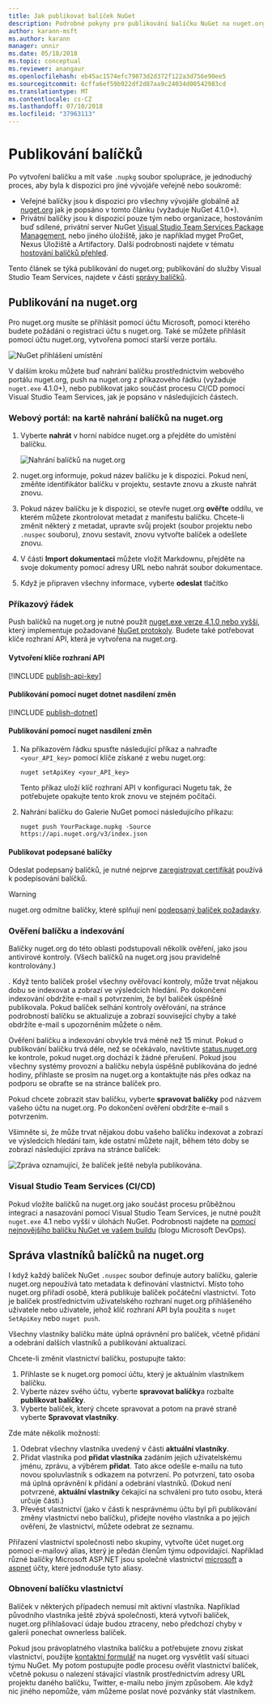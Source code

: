```yaml
---
title: Jak publikovat balíček NuGet
description: Podrobné pokyny pro publikování balíčku NuGet na nuget.org nebo privátní kanály a jak spravovat vlastnictví balíčků na nuget.org.
author: karann-msft
ms.author: karann
manager: unnir
ms.date: 05/18/2018
ms.topic: conceptual
ms.reviewer: anangaur
ms.openlocfilehash: eb45ac1574efc79873d2d372f122a3d756e90ee5
ms.sourcegitcommit: 6cffa6ef59b922df2d87aa9c24034d00542983cd
ms.translationtype: MT
ms.contentlocale: cs-CZ
ms.lasthandoff: 07/10/2018
ms.locfileid: "37963113"
---
```

# <a name="publishing-packages"></a>Publikování balíčků

Po vytvoření balíčku a mít vaše `.nupkg` soubor spolupráce, je jednoduchý proces, aby byla k dispozici pro jiné vývojáře veřejně nebo soukromě:

- Veřejné balíčky jsou k dispozici pro všechny vývojáře globálně až [nuget.org](https://www.nuget.org/packages/manage/upload) jak je popsáno v tomto článku (vyžaduje NuGet 4.1.0+).
- Privátní balíčky jsou k dispozici pouze tým nebo organizace, hostováním buď sdílené, privátní server NuGet [Visual Studio Team Services Package Management](https://www.visualstudio.com/docs/package/nuget/publish), nebo jiného úložiště, jako je například myget ProGet, Nexus Úložiště a Artifactory. Další podrobnosti najdete v tématu [hostování balíčků přehled](../hosting-packages/overview.md).

Tento článek se týká publikování do nuget.org; publikování do služby Visual Studio Team Services, najdete v části [správy balíčků](https://www.visualstudio.com/docs/package/nuget/publish).

## <a name="publish-to-nugetorg"></a>Publikování na nuget.org

Pro nuget.org musíte se přihlásit pomocí účtu Microsoft, pomocí kterého budete požádáni o registraci účtu s nuget.org. Také se můžete přihlásit pomocí účtu nuget.org, vytvořena pomocí starší verze portálu.

![NuGet přihlášení umístění](media/publish_NuGetSignIn.png)

V dalším kroku můžete buď nahrání balíčku prostřednictvím webového portálu nuget.org, push na nuget.org z příkazového řádku (vyžaduje `nuget.exe` 4.1.0+), nebo publikovat jako součást procesu CI/CD pomocí Visual Studio Team Services, jak je popsáno v následujících částech.

### <a name="web-portal-use-the-upload-package-tab-on-nugetorg"></a>Webový portál: na kartě nahrání balíčků na nuget.org

1. Vyberte **nahrát** v horní nabídce nuget.org a přejděte do umístění balíčku.

    ![Nahrání balíčků na nuget.org](media/publish_UploadYourPackage.PNG)

1. nuget.org informuje, pokud název balíčku je k dispozici. Pokud není, změňte identifikátor balíčku v projektu, sestavte znovu a zkuste nahrát znovu.

1. Pokud název balíčku je k dispozici, se otevře nuget.org **ověřte** oddílu, ve kterém můžete zkontrolovat metadat z manifestu balíčku. Chcete-li změnit některý z metadat, upravte svůj projekt (soubor projektu nebo `.nuspec` souboru), znovu sestavit, znovu vytvořte balíček a odešlete znovu.

1. V části **Import dokumentaci** můžete vložit Markdownu, přejděte na svoje dokumenty pomocí adresy URL nebo nahrát soubor dokumentace.

1. Když je připraven všechny informace, vyberte **odeslat** tlačítko

### <a name="command-line"></a>Příkazový řádek

Push balíčků na nuget.org je nutné použít [nuget.exe verze 4.1.0 nebo vyšší](https://www.nuget.org/downloads), který implementuje požadované [NuGet protokoly](../api/nuget-protocols.md). Budete také potřebovat klíče rozhraní API, která je vytvořena na nuget.org.

#### <a name="create-api-keys"></a>Vytvoření klíče rozhraní API

[!INCLUDE [publish-api-key](../quickstart/includes/publish-api-key.md)]

#### <a name="publish-with-dotnet-nuget-push"></a>Publikování pomocí nuget dotnet nasdílení změn

[!INCLUDE [publish-dotnet](../quickstart/includes/publish-dotnet.md)]

#### <a name="publish-with-nuget-push"></a>Publikování pomocí nuget nasdílení změn

1. Na příkazovém řádku spusťte následující příkaz a nahraďte `<your_API_key>` pomocí klíče získané z webu nuget.org:

    ```cli
    nuget setApiKey <your_API_key>
    ```

    Tento příkaz uloží klíč rozhraní API v konfiguraci Nugetu tak, že potřebujete opakujte tento krok znovu ve stejném počítači.

1. Nahrání balíčku do Galerie NuGet pomocí následujícího příkazu:

    ```cli
    nuget push YourPackage.nupkg -Source https://api.nuget.org/v3/index.json
    ```

#### <a name="publish-signed-packages"></a>Publikovat podepsané balíčky

Odeslat podepsaný balíčků, je nutné nejprve [zaregistrovat certifikát](../reference/Signed-Packages-Reference.md#register-certificate-on-nugetorg) používá k podepisování balíčků. 

> [!Warning]
> nuget.org odmítne balíčky, které splňují není [podepsaný balíček požadavky](../reference/Signed-Packages-Reference.md#signature-requirements-on-nugetorg).

### <a name="package-validation-and-indexing"></a>Ověření balíčku a indexování

Balíčky nuget.org do této oblasti podstupovali několik ověření, jako jsou antivirové kontroly. (Všech balíčků na nuget.org jsou pravidelně kontrolovány.)

. Když tento balíček prošel všechny ověřovací kontroly, může trvat nějakou dobu se indexovat a zobrazí ve výsledcích hledání. Po dokončení indexování obdržíte e-mail s potvrzením, že byl balíček úspěšně publikovala. Pokud balíček selhání kontroly ověřování, na stránce podrobností balíčku se aktualizuje a zobrazí související chyby a také obdržíte e-mail s upozorněním můžete o něm.

Ověření balíčku a indexování obvykle trvá méně než 15 minut. Pokud o publikování balíčku trvá déle, než se očekávalo, navštivte [status.nuget.org](https://status.nuget.org/) ke kontrole, pokud nuget.org dochází k žádné přerušení. Pokud jsou všechny systémy provozní a balíčku nebyla úspěšně publikována do jedné hodiny, přihlaste se prosím na nuget.org a kontaktujte nás přes odkaz na podporu se obraťte se na stránce balíček pro.

Pokud chcete zobrazit stav balíčku, vyberte **spravovat balíčky** pod názvem vašeho účtu na nuget.org. Po dokončení ověření obdržíte e-mail s potvrzením.

Všimněte si, že může trvat nějakou dobu vašeho balíčku indexovat a zobrazí ve výsledcích hledání tam, kde ostatní můžete najít, během této doby se zobrazí následující zpráva na stránce balíček:

![Zpráva oznamující, že balíček ještě nebyla publikována.](media/publish_NotYetIndexed.png)

### <a name="visual-studio-team-services-cicd"></a>Visual Studio Team Services (CI/CD)

Pokud vložíte balíčků na nuget.org jako součást procesu průběžnou integraci a nasazování pomocí Visual Studio Team Services, je nutné použít `nuget.exe` 4.1 nebo vyšší v úlohách NuGet. Podrobnosti najdete na [pomocí nejnovějšího balíčku NuGet ve vašem buildu](https://blogs.msdn.microsoft.com/devops/2017/09/29/using-the-latest-nuget-in-your-build/) (blogu Microsoft DevOps).

## <a name="managing-package-owners-on-nugetorg"></a>Správa vlastníků balíčků na nuget.org

I když každý balíček NuGet `.nuspec` soubor definuje autory balíčku, galerie nuget.org nepoužívá tato metadata k definování vlastnictví. Místo toho nuget.org přiřadí osobě, která publikuje balíček počáteční vlastnictví. Toto je balíček prostřednictvím uživatelského rozhraní nuget.org přihlášeného uživatele nebo uživatele, jehož klíč rozhraní API byla použita s `nuget SetApiKey` nebo `nuget push`.

Všechny vlastníky balíčku máte úplná oprávnění pro balíček, včetně přidání a odebrání dalších vlastníků a publikování aktualizací.

Chcete-li změnit vlastnictví balíčku, postupujte takto:

1. Přihlaste se k nuget.org pomocí účtu, který je aktuálním vlastníkem balíčku.
1. Vyberte název svého účtu, vyberte **spravovat balíčky**a rozbalte **publikovat balíčky**.
1. Vyberte balíček, který chcete spravovat a potom na pravé straně vyberte **Spravovat vlastníky**.

Zde máte několik možností:

1. Odebrat všechny vlastníka uvedený v části **aktuální vlastníky**.
1. Přidat vlastníka pod **přidat vlastníka** zadáním jejich uživatelskému jménu, zprávu, a výběrem **přidat**. Tato akce odešle e-mailu na tuto novou spoluvlastník s odkazem na potvrzení. Po potvrzení, tato osoba má úplná oprávnění k přidání a odebrání vlastníků. (Dokud není potvrzené, **aktuální vlastníky** čekající na schválení pro tuto osobu, která určuje části.)
1. Převést vlastnictví (jako v části k nesprávnému účtu byl při publikování změny vlastnictví nebo balíčku), přidejte nového vlastníka a po jejich ověření, že vlastnictví, můžete odebrat ze seznamu.

Přiřazení vlastnictví společnosti nebo skupiny, vytvořte účet nuget.org pomocí e-mailový alias, který je předán členům týmu odpovídající. Například různé balíčky Microsoft ASP.NET jsou společné vlastnictví [microsoft](http://nuget.org/profiles/microsoft) a [aspnet](http://nuget.org/profiles/aspnet) účty, které jednoduše tyto aliasy.

### <a name="recovering-package-ownership"></a>Obnovení balíčku vlastnictví

Balíček v některých případech nemusí mít aktivní vlastníka. Například původního vlastníka ještě zbývá společnosti, která vytvoří balíček, nuget.org přihlašovací údaje budou ztraceny, nebo předchozí chyby v galerii ponechat ownerless balíček.

Pokud jsou právoplatného vlastníka balíčku a potřebujete znovu získat vlastnictví, použijte [kontaktní formulář](https://www.nuget.org/policies/Contact) na nuget.org vysvětlit vaší situaci týmu NuGet. My potom postupujte podle procesu ověřit vlastnictví balíček, včetně pokusu o nalezení stávající vlastník prostřednictvím adresy URL projektu daného balíčku, Twitter, e-mailu nebo jiným způsobem. Ale když nic jiného nepomůže, vám můžeme poslat nové pozvánky stát vlastníkem.
